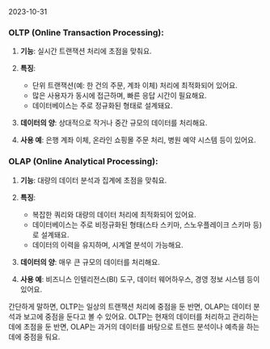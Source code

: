2023-10-31
### **OLTP (Online Transaction Processing)**:

1. **기능**: 실시간 트랜잭션 처리에 초점을 맞춰요.
    
2. **특징**:
    
    - 단위 트랜잭션(예: 한 건의 주문, 계좌 이체) 처리에 최적화되어 있어요.
    - 많은 사용자가 동시에 접근하며, 빠른 응답 시간이 필요해요.
    - 데이터베이스는 주로 정규화된 형태로 설계돼요.
3. **데이터의 양**: 상대적으로 작거나 중간 규모의 데이터를 처리해요.
    
4. **사용 예**: 은행 계좌 이체, 온라인 쇼핑몰 주문 처리, 병원 예약 시스템 등이 있어요.
    

### **OLAP (Online Analytical Processing)**:

1. **기능**: 대량의 데이터 분석과 집계에 초점을 맞춰요.
    
2. **특징**:
    
    - 복잡한 쿼리와 대량의 데이터 처리에 최적화되어 있어요.
    - 데이터베이스는 주로 비정규화된 형태(스타 스키마, 스노우플레이크 스키마 등)로 설계돼요.
    - 데이터의 이력을 유지하며, 시계열 분석이 가능해요.
3. **데이터의 양**: 매우 큰 규모의 데이터를 처리해요.
    
4. **사용 예**: 비즈니스 인텔리전스(BI) 도구, 데이터 웨어하우스, 경영 정보 시스템 등이 있어요.
    

간단하게 말하면, OLTP는 일상의 트랜잭션 처리에 중점을 둔 반면, OLAP는 데이터 분석과 보고에 중점을 둔다고 볼 수 있어요. OLTP는 현재의 데이터를 처리하고 관리하는 데에 초점을 둔 반면, OLAP는 과거의 데이터를 바탕으로 트렌드 분석이나 예측을 하는 데에 중점을 둬요.